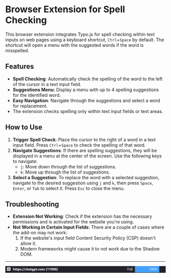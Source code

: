 
# Browser Extension for Spell Checking

This browser extension integrates Typo.js for spell checking within text inputs on web pages using a keyboard shortcut, `Ctrl`+`Space` by default. The shortcut will open a menu with the suggested words if the word is misspelled.

## Features

- **Spell Checking**: Automatically check the spelling of the word to the left of the cursor in a text input field.
- **Suggestions Menu**: Display a menu with up to 4 spelling suggestions for the identified word.
- **Easy Navigation**: Navigate through the suggestions and select a word for replacement.
- The extension checks spelling only within text input fields or text areas.

## How to Use

1. **Trigger Spell Check**: Place the cursor to the right of a word in a text input field. Press `Ctrl`+`Space` to check the spelling of that word.
2. **Navigate Suggestions**: If there are spelling suggestions, they will be displayed in a menu at the center of the screen. Use the following keys to navigate:
    - `j`: Move down through the list of suggestions.
    - `k`: Move up through the list of suggestions.
3. **Select a Suggestion**: To replace the word with a selected suggestion, navigate to the desired suggestion using `j` and `k`, then press `Space`, `Enter`, or `Tab` to select it. Press `Esc` to close the menu.

## Troubleshooting

- **Extension Not Working**: Check if the extension has the necessary permissions and is activated for the website you're using.
- **Not Working in Certain Input Fields**: There are a couple of cases where the add-on may not work:
    1. If the website's input field Content Security Policy (CSP) doesn't allow it.
    2. Modern frameworks might cause it to not work due to the Shadow DOM.
---

![screenshot](Capture.PNG)
